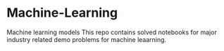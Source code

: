 # Machine-Learning
Machine learning models
This repo contains solved notebooks for major industry related demo problems for machine leaarning.
